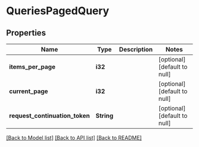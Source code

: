 # QueriesPagedQuery

## Properties
Name | Type | Description | Notes
------------ | ------------- | ------------- | -------------
**items_per_page** | **i32** |  | [optional] [default to null]
**current_page** | **i32** |  | [optional] [default to null]
**request_continuation_token** | **String** |  | [optional] [default to null]

[[Back to Model list]](../README.md#documentation-for-models) [[Back to API list]](../README.md#documentation-for-api-endpoints) [[Back to README]](../README.md)



